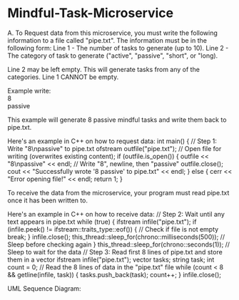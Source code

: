 # Mindful-Task-Microservice

A. To Request data from this microservice, you must write the following information to a file called "pipe.txt". The information must be in the following form: 
Line 1 - The number of tasks to generate (up to 10). 
Line 2 - The category of task to generate ("active", "passive", "short", or "long). 

Line 2 may be left empty. This will generate tasks from any of the categories. Line 1 CANNOT be empty.

Example write:  
8  
passive  
  
This example will generate 8 passive mindful tasks and write them back to pipe.txt.

Here's an example in C++ on how to request data:
int main() {
    // Step 1: Write "8\npassive" to pipe.txt
    ofstream outfile("pipe.txt"); // Open file for writing (overwrites existing content);
    if (outfile.is_open()) {
        outfile << "8\npassive" << endl; // Write "8", newline, then "passive"
        outfile.close();
        cout << "Successfully wrote '8 passive' to pipe.txt" << endl;
    } else {
        cerr << "Error opening file!" << endl;
        return 1;
    }

To receive the data from the microservice, your program must read pipe.txt once it has been written to.

Here's an example in C++ on how to receive data:
    // Step 2: Wait until any text appears in pipe.txt
    while (true) {
        ifstream infile("pipe.txt");
        if (infile.peek() != ifstream::traits_type::eof()) { // Check if file is not empty
            break;
        }
        infile.close();
        this_thread::sleep_for(chrono::milliseconds(500)); // Sleep before checking again
    }
    this_thread::sleep_for(chrono::seconds(1)); // Sleep to wait for the data
    // Step 3: Read first 8 lines of pipe.txt and store them in a vector
    ifstream infile("pipe.txt");
    vector<string> tasks;
    string task;
    int count = 0;
    // Read the 8 lines of data in the "pipe.txt" file
    while (count < 8 && getline(infile, task)) {
        tasks.push_back(task);
        count++;
    }
    infile.close();

UML Sequence Diagram:
